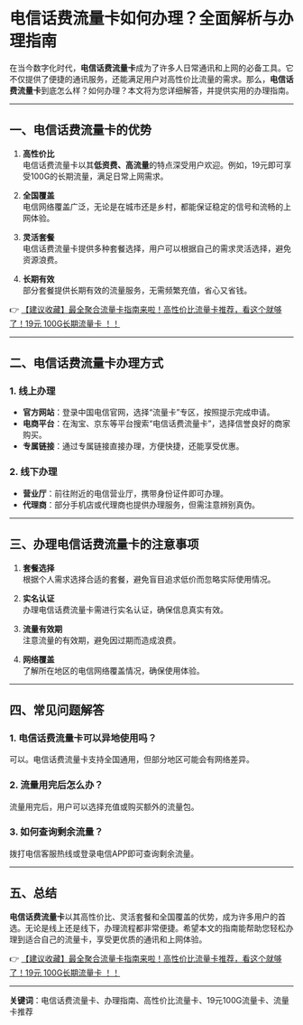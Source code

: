 # 电信话费流量卡如何办理？全面解析与办理指南

在当今数字化时代，**电信话费流量卡**成为了许多人日常通讯和上网的必备工具。它不仅提供了便捷的通讯服务，还能满足用户对高性价比流量的需求。那么，**电信话费流量卡**到底怎么样？如何办理？本文将为您详细解答，并提供实用的办理指南。

---

## 一、电信话费流量卡的优势

1. **高性价比**  
   电信话费流量卡以其**低资费、高流量**的特点深受用户欢迎。例如，19元即可享受100G的长期流量，满足日常上网需求。

2. **全国覆盖**  
   电信网络覆盖广泛，无论是在城市还是乡村，都能保证稳定的信号和流畅的上网体验。

3. **灵活套餐**  
   电信话费流量卡提供多种套餐选择，用户可以根据自己的需求灵活选择，避免资源浪费。

4. **长期有效**  
   部分套餐提供长期有效的流量服务，无需频繁充值，省心又省钱。

👉 [【建议收藏】最全聚合流量卡指南来啦！高性价比流量卡推荐，看这个就够了！19元 100G长期流量卡 ！！](https://bit.ly/Liuliangka)

---

## 二、电信话费流量卡办理方式

### 1. 线上办理  
   - **官方网站**：登录中国电信官网，选择“流量卡”专区，按照提示完成申请。  
   - **电商平台**：在淘宝、京东等平台搜索“电信话费流量卡”，选择信誉良好的商家购买。  
   - **专属链接**：通过专属链接直接办理，方便快捷，还能享受优惠。

### 2. 线下办理  
   - **营业厅**：前往附近的电信营业厅，携带身份证件即可办理。  
   - **代理商**：部分手机店或代理商也提供办理服务，但需注意辨别真伪。

---

## 三、办理电信话费流量卡的注意事项

1. **套餐选择**  
   根据个人需求选择合适的套餐，避免盲目追求低价而忽略实际使用情况。

2. **实名认证**  
   办理电信话费流量卡需进行实名认证，确保信息真实有效。

3. **流量有效期**  
   注意流量的有效期，避免因过期而造成浪费。

4. **网络覆盖**  
   了解所在地区的电信网络覆盖情况，确保使用体验。

---

## 四、常见问题解答

### 1. 电信话费流量卡可以异地使用吗？  
   可以。电信话费流量卡支持全国通用，但部分地区可能会有网络差异。

### 2. 流量用完后怎么办？  
   流量用完后，用户可以选择充值或购买额外的流量包。

### 3. 如何查询剩余流量？  
   拨打电信客服热线或登录电信APP即可查询剩余流量。

---

## 五、总结

**电信话费流量卡**以其高性价比、灵活套餐和全国覆盖的优势，成为许多用户的首选。无论是线上还是线下，办理流程都非常便捷。希望本文的指南能帮助您轻松办理到适合自己的流量卡，享受更优质的通讯和上网体验。

👉 [【建议收藏】最全聚合流量卡指南来啦！高性价比流量卡推荐，看这个就够了！19元 100G长期流量卡 ！！](https://bit.ly/Liuliangka)

---

**关键词**：电信话费流量卡、办理指南、高性价比流量卡、19元100G流量卡、流量卡推荐